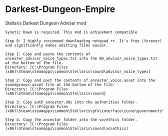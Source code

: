 # Darkest-Dungeon-Empire
Stellaris Darkest Dungeon Adviser mod
~~~~~~~~~~~~~~~~~~~~~~~~~~~~~~~~~~~~~~~~~~~~~~~~~~~~~~~~~~~~~~~~~~~~~~~~~~~~~~~~~~~~~~~~~~~~~~~~~~~~~~~~~~~~~~~~~~~~~~~~~~~~~~~~~~~~~~~~~~
Synetic Dawn is required. This mod is achievment compatible 

Step 0: I highly reccomend downloading notepad ++. It's free (forever) and significantly makes editting files easier.

Step 1: Copy and paste the contents of ancestor_advisor_voice_types.txt into the 00_advisor_voice_types.txt at the bottom of the file.
Directory: [C:\Program Files (x86)\Steam\steamapps\common\Stellaris\sound\advisor_voice_types]

Step 2: Copy and past the contents of ancestor_voice.asset into the soundgroups.asset file at the bottom of the file.
Directory: [C:\Program Files (x86)\Steam\steamapps\common\Stellaris\sound}

Step 3: Copy auth_ancestor.dds into the authorities folder.
Directory: [C:\Program Files (x86)\Steam\steamapps\common\Stellaris\gfx\interface\icons\governments\authorities]

Step 4: Copy the ancestor folder into the vo/ethics folder.
Directory: [C:\Program Files (x86)\Steam\steamapps\common\Stellaris\sound\vo\ethics]
